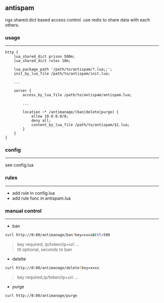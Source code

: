 ## antispam

ngx.shared.dict based access control.
use redis to share data with each others.

### usage 
---

```nginx
http {
    lua_shared_dict prison 500m;
    lua_shared_dict rules 10m;

    lua_package_path '/path/to/antispam/?.lua;;';
    init_by_lua_file /path/to/antispam/init.lua;    

    ...

    server {
        access_by_lua_file /path/to/antispam/antispam.lua;

        ...

        location ~* /antimanage/(ban|delete|purge) {
            allow 10.0.0.0/8;
            deny all;
            content_by_lua_file /path/to/antispam/$1.lua;
        }
    }
}
```

### config
---

see config.lua

### rules
---

* add rule in config.lua
* add rule func in antispam.lua

### manual control
---

* ban
```bash
curl http://0:80/antimanage/ban?key=xxxx&ttl=500
```
> key required, ip/token/ip+uri ...   
> ttl optional, seconds to ban

* delelte
```bash
curl http://0:80/antimanage/delete?key=xxxx
```
> key required,ip/token/ip+uri ...

* purge
```bash
curl http://0:80/antimanage/purge
```
